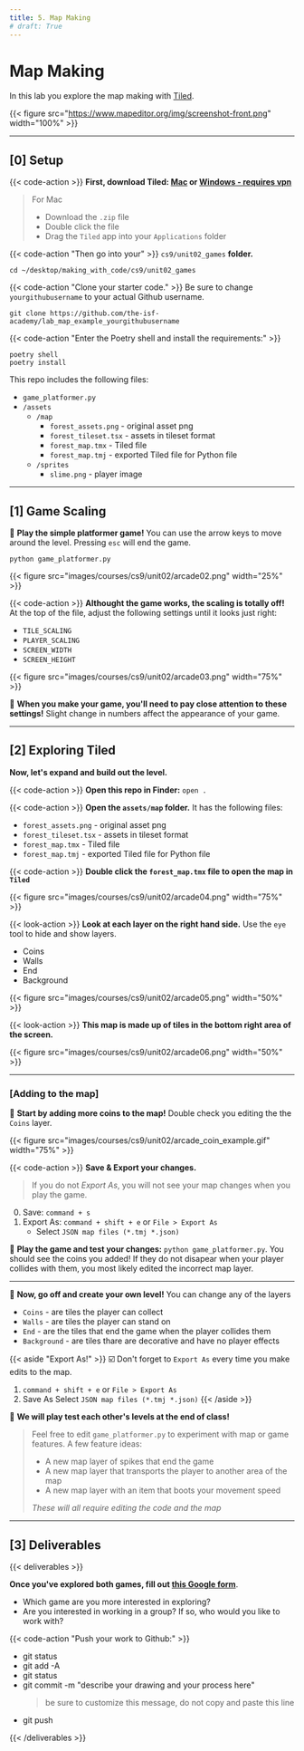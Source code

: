 ```yaml
---
title: 5. Map Making
# draft: True
---
```


# Map Making

In this lab you explore the map making with [Tiled](https://doc.mapeditor.org/en/stable/). 

{{< figure src="https://www.mapeditor.org/img/screenshot-front.png" width="100%" >}}


--- 

## [0] Setup

{{< code-action >}} **First, download Tiled: [Mac](https://drive.google.com/file/d/1UbyM-hp0IEe4ryz03N5qSaWJkhXb7rJs/view?usp=sharing) or [Windows - requires vpn](https://thorbjorn.itch.io/tiled/download/eyJleHBpcmVzIjoxNjg0MTM1MTMyLCJpZCI6Mjg3Njh9.Q%2bpKwG4sifdwcTmqeuAbCdodS%2b0%3d)**

> For Mac
>   - Download the `.zip` file 
>   - Double click the file
>   - Drag the `Tiled` app into your `Applications` folder

{{< code-action "Then go into your" >}} `cs9/unit02_games` **folder.**
```shell
cd ~/desktop/making_with_code/cs9/unit02_games
```

{{< code-action "Clone your starter code." >}} Be sure to change `yourgithubusername` to your actual Github username.
```shell
git clone https://github.com/the-isf-academy/lab_map_example_yourgithubusername
```


{{< code-action "Enter the Poetry shell and install the requirements:" >}}
```shell
poetry shell
poetry install
```

This repo includes the following files:
- `game_platformer.py`
- `/assets`
    - `/map`
        - `forest_assets.png` - original asset png 
        - `forest_tileset.tsx` - assets in tileset format
        - `forest_map.tmx` - Tiled file
        - `forest_map.tmj` - exported Tiled file for Python file
    - `/sprites`
        - `slime.png` - player image



---


## [1] Game Scaling
👾 **Play the simple platformer game!** You can use the arrow keys to move around the level. Pressing `esc` will end the game. 

```shell
python game_platformer.py 
```

{{< figure src="images/courses/cs9/unit02/arcade02.png" width="25%" >}}

{{< code-action >}} **Althought the game works, the scaling is totally off!** At the top of the file, adjust the following settings until it looks just right:
- `TILE_SCALING`
- `PLAYER_SCALING`
- `SCREEN_WIDTH`
- `SCREEN_HEIGHT`

{{< figure src="images/courses/cs9/unit02/arcade03.png" width="75%" >}}

🤔 **When you make your game, you'll need to pay close attention to these settings!** Slight change in numbers affect the appearance of your game.

---


## [2] Exploring Tiled

**Now, let's expand and build out the level.**

{{< code-action >}} **Open this repo in Finder:** `open .`

{{< code-action >}} **Open the `assets/map` folder.** It has the following files:

- `forest_assets.png` - original asset png 
- `forest_tileset.tsx` - assets in tileset format
- `forest_map.tmx` - Tiled file
- `forest_map.tmj` - exported Tiled file for Python file

{{< code-action >}} **Double click the `forest_map.tmx` file to open the map in `Tiled`**

{{< figure src="images/courses/cs9/unit02/arcade04.png" width="75%" >}}


{{< look-action >}} **Look at each layer on the right hand side.** Use the `eye` tool to hide and show layers.
- Coins
- Walls
- End
- Background

{{< figure src="images/courses/cs9/unit02/arcade05.png" width="50%" >}}

{{< look-action >}} **This map is made up of tiles in the bottom right area of the screen.**

{{< figure src="images/courses/cs9/unit02/arcade06.png" width="50%" >}}

---

### [Adding to the map]

🎨 **Start by adding more coins to the map!** Double check you editing the the `Coins` layer. 

{{< figure src="images/courses/cs9/unit02/arcade_coin_example.gif" width="75%" >}}

{{< code-action >}} **Save & Export your changes.**
> If you do not *Export As*, you will not see your map changes when you play the game.
0. Save: `command + s`
0. Export As: `command + shift + e` or `File > Export As`
    - Select `JSON map files (*.tmj *.json)`

👾 **Play the game and test your changes:** `python game_platformer.py`. You should see the coins you added! If they do not disapear when your player collides with them, you most likely edited the incorrect map layer. 

---

🎨 **Now, go off and create your own level!** You can change any of the layers
- `Coins` - are tiles the player can collect
- `Walls` - are tiles the player can stand on
- `End` - are the tiles that end the game when the player collides them
- `Background` - are tiles thare are decorative and have no player effects
 
{{< aside "Export As!" >}}
☑️ Don't forget to `Export As` every time you make edits to the map. 

1. `command + shift + e` or `File > Export As`
2. Save As Select `JSON map files (*.tmj *.json)`
{{< /aside >}}

👾 **We will play test each other's levels at the end of class!**
> Feel free to edit `game_platformer.py` to experiment with map or game features. A few feature ideas: 
> - A new map layer of spikes that end the game
> - A new map layer that transports the player to another area of the map 
> - A new map layer with an item that boots your movement speed
>
> *These will all require editing the code and the map*  

---

## [3] Deliverables


{{< deliverables  >}}

**Once you've explored both games, fill out [this Google form](https://docs.google.com/forms/d/e/1FAIpQLSd5uRd-Ehmvu4x6LemzjVBFEIGiYmluTMxSPLDK6AruqbXMhg/viewform?usp=sf_link)**.

- Which game are you more interested in exploring?
- Are you interested in working in a group? If so, who would you like to work with?



{{< code-action "Push your work to Github:" >}}
- git status
- git add -A
- git status
- git commit -m "describe your drawing and your process here"
  > be sure to customize this message, do not copy and paste this line
- git push



{{< /deliverables >}}